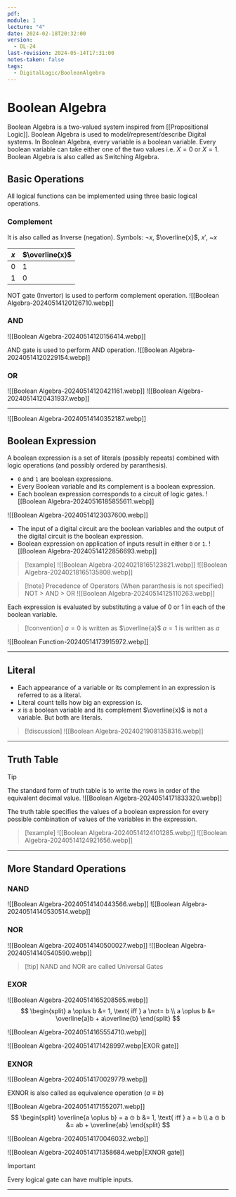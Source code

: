 ```yaml
---
pdf: 
module: 1
lecture: "4"
date: 2024-02-18T20:32:00
version:
  - DL-24
last-revision: 2024-05-14T17:31:00
notes-taken: false
tags:
  - DigitalLogic/BooleanAlgebra
---
```

# Boolean Algebra
Boolean Algebra is a two-valued system inspired from [[Propositional Logic]].
Boolean Algebra is used to model/represent/describe Digital systems.
In Boolean Algebra, every variable is a boolean variable. Every boolean variable can take either one of the two values i.e. $X = 0$ or $X = 1$.
Boolean Algebra is also called as Switching Algebra.

## Basic Operations
All logical functions can be implemented using three basic logical operations.

### Complement
It is also called as Inverse (negation). 
Symbols:  $\neg x$, $\overline{x}$, $x'$, ~$x$ 

| $x$ | $\overline{x}$ |
| --- | -------------- |
| 0   | 1              |
| 1   | 0              |
NOT gate (Invertor) is used to perform complement operation.
![[Boolean Algebra-20240514120126710.webp]]

### AND

![[Boolean Algebra-20240514120156414.webp]]

AND gate is used to perform AND operation.
![[Boolean Algebra-20240514120229154.webp]]

### OR

![[Boolean Algebra-20240514120421161.webp]]
![[Boolean Algebra-20240514120431937.webp]]

---
![[Boolean Algebra-20240514140352187.webp]]

## Boolean Expression
A boolean expression is a set of literals (possibly repeats) combined with logic operations (and possibly ordered by paranthesis).

- `0` and `1` are boolean expressions.
- Every Boolean variable and its complement is a boolean expression.
- Each boolean expression corresponds to a circuit of logic gates. 
![[Boolean Algebra-20240516185855611.webp]]

![[Boolean Algebra-20240514123037600.webp]]
- The input of a digital circuit are the boolean variables and the output of the digital circuit is the boolean expression.
- Boolean expression on application of inputs result in either `0` or `1`.
![[Boolean Algebra-20240514122856693.webp]]

> [!example] 
> ![[Boolean Algebra-20240218165123821.webp]]
> ![[Boolean Algebra-20240218165135808.webp]]

> [!note] Precedence of Operators (When paranthesis is not specified)
> NOT > AND > OR
> ![[Boolean Algebra-20240514125110263.webp]]

Each expression is evaluated by substituting a value of 0 or 1 in each of the boolean variable.

> [!convention] 
> $a = 0$ is written as $\overline{a}$
> $a = 1$ is written as $a$

![[Boolean Function-20240514173915972.webp]]

---
## Literal
- Each appearance of a variable or its complement in an expression is referred to as a literal.
- Literal count tells how big an expression is.
- $x$ is a boolean variable and its complement $\overline{x}$ is not a variable. But both are literals.

> [!discussion] 
> ![[Boolean Algebra-20240219081358316.webp]]

---
## Truth Table

> [!tip] 
> The standard form of truth table is to write the rows in order of the equivalent decimal value.
> ![[Boolean Algebra-20240514171833320.webp]]

The truth table specifies the values of a boolean expression for every possible combination of values of the variables in the expression.

> [!example] 
> ![[Boolean Algebra-20240514124101285.webp]]
> ![[Boolean Algebra-20240514124921656.webp]]

---
## More Standard Operations
### NAND
![[Boolean Algebra-20240514140443566.webp]]
![[Boolean Algebra-20240514140530514.webp]]
### NOR
![[Boolean Algebra-20240514140500027.webp]]
![[Boolean Algebra-20240514140540590.webp]]

> [!tip] NAND and NOR are called Universal Gates

### EXOR
![[Boolean Algebra-20240514165208565.webp]]
$$
\begin{split}
a \oplus b &= 1, \text{ iff } a \not= b \\
a \oplus b &= \overline{a}b + a\overline{b}
\end{split}
$$

![[Boolean Algebra-20240514165554710.webp]]

![[Boolean Algebra-20240514171428997.webp|EXOR gate]]

### EXNOR
![[Boolean Algebra-20240514170029779.webp]]

EXNOR is also called as equivalence operation ($a \equiv b$)

![[Boolean Algebra-20240514171552071.webp]]
$$
\begin{split}
\overline{a \oplus b} = a ⊙ b &= 1, \text{ iff } a = b \\
a ⊙ b &= ab + \overline{ab}
\end{split}
$$

![[Boolean Algebra-20240514170046032.webp]]

![[Boolean Algebra-20240514171358684.webp|EXNOR gate]]


> [!important] 
> Every logical gate can have multiple inputs.

---

